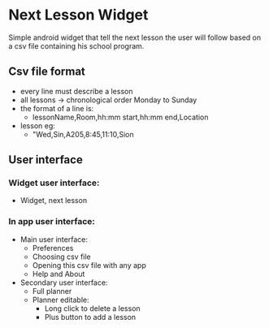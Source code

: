 # Next Lesson Widget

Simple android widget that tell the next lesson the user will follow based on a csv file containing his school program.

## Csv file format

- every line must describe a lesson
- all lessons -> chronological order Monday to Sunday
- the format of a line is: 
    - lessonName,Room,hh:mm start,hh:mm end,Location
- lesson eg: 
    - "Wed,Sin,A205,8:45,11:10,Sion
        
## User interface
### Widget user interface:
- Widget, next lesson
### In app user interface:
- Main user interface:
    - Preferences
    - Choosing csv file
    - Opening this csv file with any app
    - Help and About
- Secondary user interface:
    - Full planner
    - Planner editable:
        - Long click to delete a lesson
        - Plus button to add a lesson

